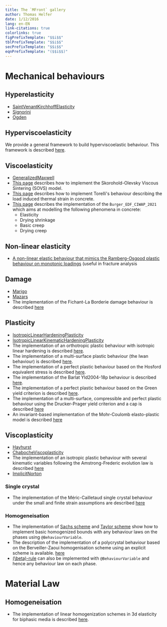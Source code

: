 ```yaml
---
title: The `MFront` gallery
author: Thomas Helfer
date: 1/12/2016
lang: en-EN
link-citations: true
colorlinks: true
figPrefixTemplate: "$$i$$"
tblPrefixTemplate: "$$i$$"
secPrefixTemplate: "$$i$$"
eqnPrefixTemplate: "($$i$$)"
---
```


# Mechanical behaviours

## Hyperelasticity

- [SaintVenantKirchhoffElasticity](./gallery/hyperelasticity/SaintVenantKirchhoffElasticity.mfront)
- [Signorini](signorini.html)
- [Ogden](ogden.html)

## Hyperviscoelasticity

We provide a general framework to build hyperviscoelastic
behaviour. This framework is described
[here](hyperviscoelasticity.html).

## Viscoelasticity

- [GeneralizedMaxwell](./gallery/viscoelasticity/GeneralizedMaxwell.mfront)
- [This page](sovs.html) describes how to implement the
  Skorohold-Olevsky Viscous Sintering (SOVS) model.
- [This page](LoadInducedThermalStrainBehaviourTorelli2018.html)
  describes how to implement Torelli's behaviour describing the load
  induced thermal strain in concrete.
- [This page](Burger_EDF_CIWAP_2021.html) describes the implementation
  of the `̀Burger_EDF_CIWAP_2021` which aims at modelling the following
  phenomena in concrete:
    - Elasticity
    - Drying shrinkage
    - Basic creep
    - Drying creep

## Non-linear elasticity

- [A non-linear elastic behaviour that mimics the Ramberg-Osgood plastic
  behaviour on monotonic
  loadings](RambergOsgoodNonLinearElasticity.html) (useful in fracture
  analysis

## Damage

- [Marigo](gallery/damage/Marigo.mfront)
- [Mazars](gallery/damage/Mazars.mfront)
- The implementation of the Fichant-La Borderie damage behaviour is
  described [here](FichantLaBorderieDamageBehaviour.html)

## Plasticity

- [IsotropicLinearHardeningPlasticity](IsotropicLinearHardeningPlasticity.html)
- [IsotropicLinearKinematicHardeningPlasticity](gallery/plasticity/IsotropicLinearKinematicHardeningPlasticity.mfront)
- The implementation of an orthotropic plastic behaviour with
  isotropic linear hardening is described
  [here](orthotropiclinearhardeningplasticity.html).
- The implementation of a multi-surface plastic behaviour (the Iwan
  behaviour) is described [here](iwan.html).
- The implementation of a perfect plastic behaviour based on the
  Hosford equivalent stress is described [here](hosford.html).
- The implementation of the Barlat Yld2004-18p behaviour is described
  [here](barlat-yld2004.html).
- The implementation of a perfect plastic behaviour based on the
  Green yield criterion is described [here](greenplasticity.html).
- The implementation of a multi-surface, compressible and perfect
  plastic behaviour using the Drucker-Prager yield criterion and a cap
  is described [here](drucker-prager-cap.html)
- An invariant-based implementation of the Mohr-Coulomb elasto-plastic
  model is described [here](MohrCoulomb.html)

## Viscoplasticity

- [Hayhurst](gallery/viscoplasticity/Hayhurst.mfront)
- [ChabocheViscoplasticity](gallery/viscoplasticity/ChabocheViscoplasticity.mfront)
- The implementation of an isotropic plastic behaviour with several
  kinematic variables following the Amstrong-Frederic evolution law is
  described
  [here](isotropicplasticityamstrongfrederickinematichardening.html)
- [ImplicitNorton](gallery/viscoplasticity/ImplicitNorton.mfront)

### Single crystal

- The implementation of the Méric-Cailletaud single crystal behaviour
  under the small and finite strain assumptions are described
  [here](MericCailletaudSingleCrystalPlasticity.html)

### Homogeneisation

- The implementation of [Sachs scheme](Sachs.html) and [Taylor scheme](Taylor.html)
  show how to implement basic homogenized bounds with any behaviour laws on the
  phases using `@BehaviourVariable`.
- The description of the implementation of a polycrystal behaviour
  based on the Berveiller-Zaoui homogenisation scheme using an
  explicit scheme is available.
  [here](ExplicitBerveillerZaouiPolyCrystals.html)
- [\(\beta\)-rule](BetaRule.html) can also be implemented with
  `@BehaviourVariable` and hence any behaviour law on each phase.
  
# Material Law

## Homogeneisation

 - The implementation of linear homogenization schemes in 3d elasticity
   for biphasic media is described [here](BiphasicLinearHomogenization.html).
<!-- Local IspellDict: english -->

